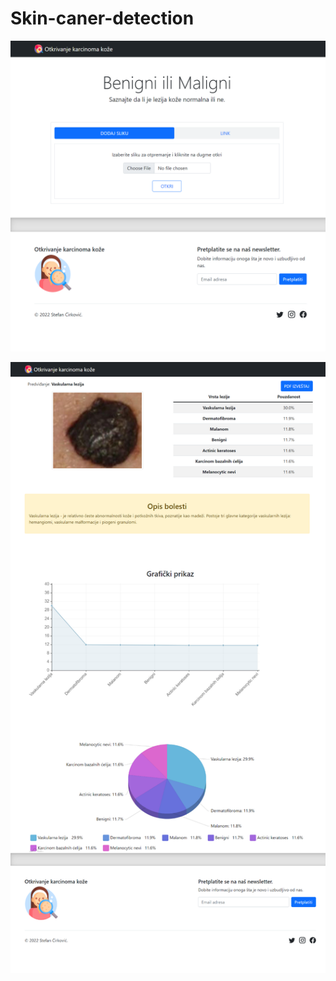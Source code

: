# Skin-caner-detection

![](https://github.com/cirkovicstefan/Skin-caner-detection/blob/master/images/1.png)

![](https://github.com/cirkovicstefan/Skin-caner-detection/blob/master/images/2.png)
